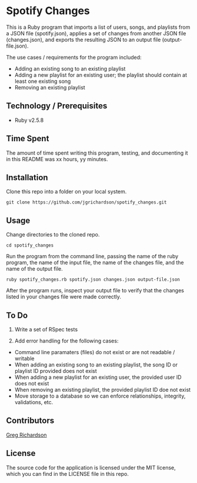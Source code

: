 # Spotify Changes

This is a Ruby program that imports a list of users, songs, and playlists from a JSON file (spotify.json), applies a set of changes from another JSON file (changes.json), and exports the resulting JSON to an output file (output-file.json). 

The use cases / requirements for the program included:

* Adding an existing song to an existing playlist
* Adding a new playlist for an existing user; the playlist should contain at least one existing song
* Removing an existing playlist

## Technology / Prerequisites

* Ruby v2.5.8

## Time Spent

The amount of time spent writing this program, testing, and documenting it in this README was xx hours, yy minutes.

## Installation

Clone this repo into a folder on your local system.

``` git clone https://github.com/jgrichardson/spotify_changes.git ```

## Usage

Change directories to the cloned repo.

``` cd spotify_changes ```

Run the program from the command line, passing the name of the ruby program, the name of the input file, the name of the changes file, and the name of the output file.

``` ruby spotify_changes.rb spotify.json changes.json output-file.json ```

After the program runs, inspect your output file to verify that the changes listed in your changes file were made correctly.

## To Do

1) Write a set of RSpec tests

2) Add error handling for the following cases:

* Command line paramaters (files) do not exist or are not readable / writable
* When adding an existing song to an existing playlist, the song ID or playlist ID provided does not exist
* When adding a new playlist for an existing user, the provided user ID does not exist
* When removing an existing playlist, the provided playlist ID doe not exist
* Move storage to a database so we can enforce relationships, integrity, validations, etc.

## Contributors

[Greg Richardson](https://github.com/jgrichardson)

## License

The source code for the application is licensed under the MIT license, which you can find in the LICENSE file in this repo.
